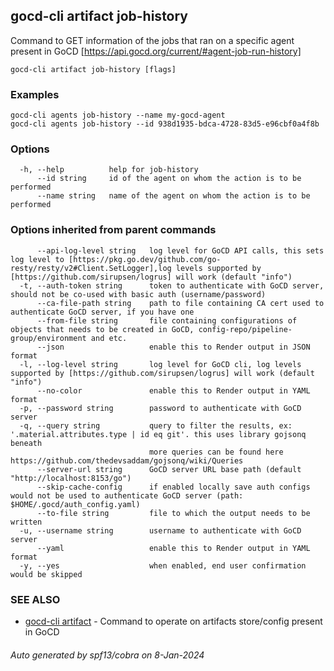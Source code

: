 ## gocd-cli artifact job-history

Command to GET information of the jobs that ran on a specific agent present in GoCD [https://api.gocd.org/current/#agent-job-run-history]

```
gocd-cli artifact job-history [flags]
```

### Examples

```
gocd-cli agents job-history --name my-gocd-agent
gocd-cli agents job-history --id 938d1935-bdca-4728-83d5-e96cbf0a4f8b
```

### Options

```
  -h, --help          help for job-history
      --id string     id of the agent on whom the action is to be performed
      --name string   name of the agent on whom the action is to be performed
```

### Options inherited from parent commands

```
      --api-log-level string   log level for GoCD API calls, this sets log level to [https://pkg.go.dev/github.com/go-resty/resty/v2#Client.SetLogger],log levels supported by [https://github.com/sirupsen/logrus] will work (default "info")
  -t, --auth-token string      token to authenticate with GoCD server, should not be co-used with basic auth (username/password)
      --ca-file-path string    path to file containing CA cert used to authenticate GoCD server, if you have one
      --from-file string       file containing configurations of objects that needs to be created in GoCD, config-repo/pipeline-group/environment and etc.
      --json                   enable this to Render output in JSON format
  -l, --log-level string       log level for GoCD cli, log levels supported by [https://github.com/sirupsen/logrus] will work (default "info")
      --no-color               enable this to Render output in YAML format
  -p, --password string        password to authenticate with GoCD server
  -q, --query string           query to filter the results, ex: '.material.attributes.type | id eq git'. this uses library gojsonq beneath
                               more queries can be found here https://github.com/thedevsaddam/gojsonq/wiki/Queries
      --server-url string      GoCD server URL base path (default "http://localhost:8153/go")
      --skip-cache-config      if enabled locally save auth configs would not be used to authenticate GoCD server (path: $HOME/.gocd/auth_config.yaml)
      --to-file string         file to which the output needs to be written
  -u, --username string        username to authenticate with GoCD server
      --yaml                   enable this to Render output in YAML format
  -y, --yes                    when enabled, end user confirmation would be skipped
```

### SEE ALSO

* [gocd-cli artifact](gocd-cli_artifact.md)	 - Command to operate on artifacts store/config present in GoCD

###### Auto generated by spf13/cobra on 8-Jan-2024
